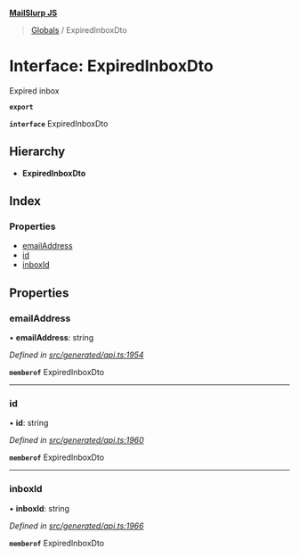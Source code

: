 **[MailSlurp JS](../README.md)**

> [Globals](../README.md) / ExpiredInboxDto

# Interface: ExpiredInboxDto

Expired inbox

**`export`** 

**`interface`** ExpiredInboxDto

## Hierarchy

* **ExpiredInboxDto**

## Index

### Properties

* [emailAddress](expiredinboxdto.md#emailaddress)
* [id](expiredinboxdto.md#id)
* [inboxId](expiredinboxdto.md#inboxid)

## Properties

### emailAddress

•  **emailAddress**: string

*Defined in [src/generated/api.ts:1954](https://github.com/mailslurp/mailslurp-client/blob/6b679b8/src/generated/api.ts#L1954)*

**`memberof`** ExpiredInboxDto

___

### id

•  **id**: string

*Defined in [src/generated/api.ts:1960](https://github.com/mailslurp/mailslurp-client/blob/6b679b8/src/generated/api.ts#L1960)*

**`memberof`** ExpiredInboxDto

___

### inboxId

•  **inboxId**: string

*Defined in [src/generated/api.ts:1966](https://github.com/mailslurp/mailslurp-client/blob/6b679b8/src/generated/api.ts#L1966)*

**`memberof`** ExpiredInboxDto
